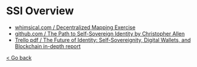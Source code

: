 <h1 id="ssi-overview">SSI Overview</h1>

- [whimsical.com / Decentralized Mapping Exercise](https://whimsical.com/decentralized-mapping-exercise-CUhk3dT4RUZvGa4Lt7rNvD)
- [github.com / The Path to Self-Sovereign Identity by Christopher Allen](https://github.com/WebOfTrustInfo/self-sovereign-identity/blob/master/ThePathToSelf-SovereignIdentity.md)
- [Trello pdf / The Future of Identity: Self-Sovereignity, Digital Wallets, and Blockchain in-depth report](https://trello-attachments.s3.amazonaws.com/5e592c38d62eec435a19f0f5/5f76cc084712fd1c0ff5eff6/e3aead1ae6c88a1c3650d62842b001ef/Self-Sovereign-Identity-The-Future-of-Identity-Self-Sovereignity-Digital-Wallets-and-Blockchain.pdf)

[< Go back](./index.md)
